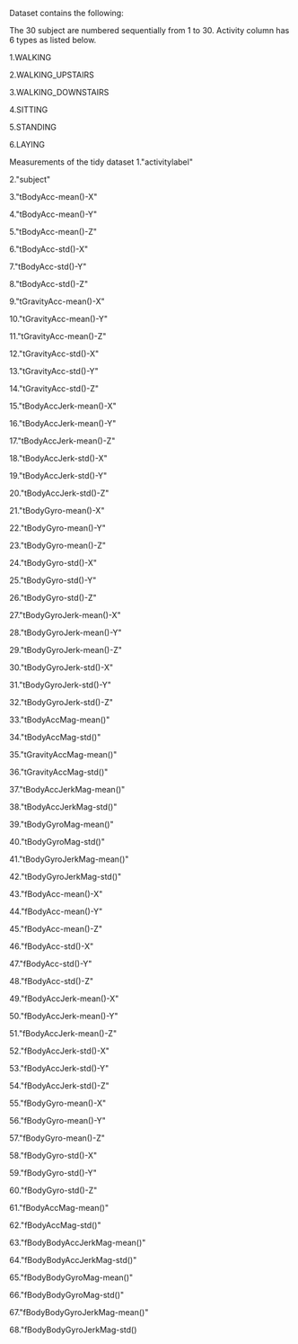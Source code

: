 Dataset contains the following:

The 30 subject are numbered sequentially from 1 to 30. Activity column has 6 types as listed below.

1.WALKING

2.WALKING_UPSTAIRS

3.WALKING_DOWNSTAIRS

4.SITTING

5.STANDING

6.LAYING

Measurements of the tidy dataset 
1."activitylabel"

2."subject"

3."tBodyAcc-mean()-X"

4."tBodyAcc-mean()-Y"

5."tBodyAcc-mean()-Z"

6."tBodyAcc-std()-X"

7."tBodyAcc-std()-Y"

8."tBodyAcc-std()-Z"

9."tGravityAcc-mean()-X"

10."tGravityAcc-mean()-Y"

11."tGravityAcc-mean()-Z"

12."tGravityAcc-std()-X"

13."tGravityAcc-std()-Y"

14."tGravityAcc-std()-Z"

15."tBodyAccJerk-mean()-X"

16."tBodyAccJerk-mean()-Y"

17."tBodyAccJerk-mean()-Z"

18."tBodyAccJerk-std()-X"

19."tBodyAccJerk-std()-Y"

20."tBodyAccJerk-std()-Z"

21."tBodyGyro-mean()-X"

22."tBodyGyro-mean()-Y"

23."tBodyGyro-mean()-Z"

24."tBodyGyro-std()-X"

25."tBodyGyro-std()-Y"

26."tBodyGyro-std()-Z"

27."tBodyGyroJerk-mean()-X"

28."tBodyGyroJerk-mean()-Y"

29."tBodyGyroJerk-mean()-Z"

30."tBodyGyroJerk-std()-X"

31."tBodyGyroJerk-std()-Y"

32."tBodyGyroJerk-std()-Z"

33."tBodyAccMag-mean()"

34."tBodyAccMag-std()"

35."tGravityAccMag-mean()"

36."tGravityAccMag-std()"

37."tBodyAccJerkMag-mean()"

38."tBodyAccJerkMag-std()"

39."tBodyGyroMag-mean()"

40."tBodyGyroMag-std()"

41."tBodyGyroJerkMag-mean()"

42."tBodyGyroJerkMag-std()"

43."fBodyAcc-mean()-X"

44."fBodyAcc-mean()-Y"

45."fBodyAcc-mean()-Z"

46."fBodyAcc-std()-X"

47."fBodyAcc-std()-Y"

48."fBodyAcc-std()-Z"

49."fBodyAccJerk-mean()-X"

50."fBodyAccJerk-mean()-Y"

51."fBodyAccJerk-mean()-Z"

52."fBodyAccJerk-std()-X"

53."fBodyAccJerk-std()-Y"

54."fBodyAccJerk-std()-Z"

55."fBodyGyro-mean()-X"

56."fBodyGyro-mean()-Y"

57."fBodyGyro-mean()-Z"

58."fBodyGyro-std()-X"

59."fBodyGyro-std()-Y"

60."fBodyGyro-std()-Z"

61."fBodyAccMag-mean()"

62."fBodyAccMag-std()"

63."fBodyBodyAccJerkMag-mean()"

64."fBodyBodyAccJerkMag-std()"

65."fBodyBodyGyroMag-mean()"

66."fBodyBodyGyroMag-std()"

67."fBodyBodyGyroJerkMag-mean()"

68."fBodyBodyGyroJerkMag-std()
